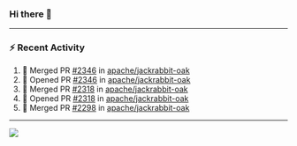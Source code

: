 ### Hi there 👋

---

### :zap: Recent Activity

<!--START_SECTION:activity-->
1. 🎉 Merged PR [#2346](https://github.com/apache/jackrabbit-oak/pull/2346) in [apache/jackrabbit-oak](https://github.com/apache/jackrabbit-oak)
2. 💪 Opened PR [#2346](https://github.com/apache/jackrabbit-oak/pull/2346) in [apache/jackrabbit-oak](https://github.com/apache/jackrabbit-oak)
3. 🎉 Merged PR [#2318](https://github.com/apache/jackrabbit-oak/pull/2318) in [apache/jackrabbit-oak](https://github.com/apache/jackrabbit-oak)
4. 💪 Opened PR [#2318](https://github.com/apache/jackrabbit-oak/pull/2318) in [apache/jackrabbit-oak](https://github.com/apache/jackrabbit-oak)
5. 🎉 Merged PR [#2298](https://github.com/apache/jackrabbit-oak/pull/2298) in [apache/jackrabbit-oak](https://github.com/apache/jackrabbit-oak)
<!--END_SECTION:activity-->

---

<!--
**fabriziofortino/fabriziofortino** is a ✨ _special_ ✨ repository because its `README.md` (this file) appears on your GitHub profile.

Here are some ideas to get you started:

- 🔭 I’m currently working on ...
- 🌱 I’m currently learning ...
- 👯 I’m looking to collaborate on ...
- 🤔 I’m looking for help with ...
- 💬 Ask me about ...
- 📫 How to reach me: ...
- 😄 Pronouns: ...
- ⚡ Fun fact: ...
-->
![](https://komarev.com/ghpvc/?username=fabriziofortino)
